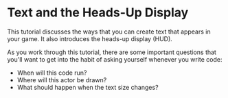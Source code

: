 # Text and the Heads-Up Display

This tutorial discusses the ways that you can create text that appears in your
game.  It also introduces the heads-up display (HUD).

As you work through this tutorial, there are some important questions that
you'll want to get into the habit of asking yourself whenever you write code:

- When will this code run?
- Where will this actor be drawn?
- What should happen when the text size changes?
